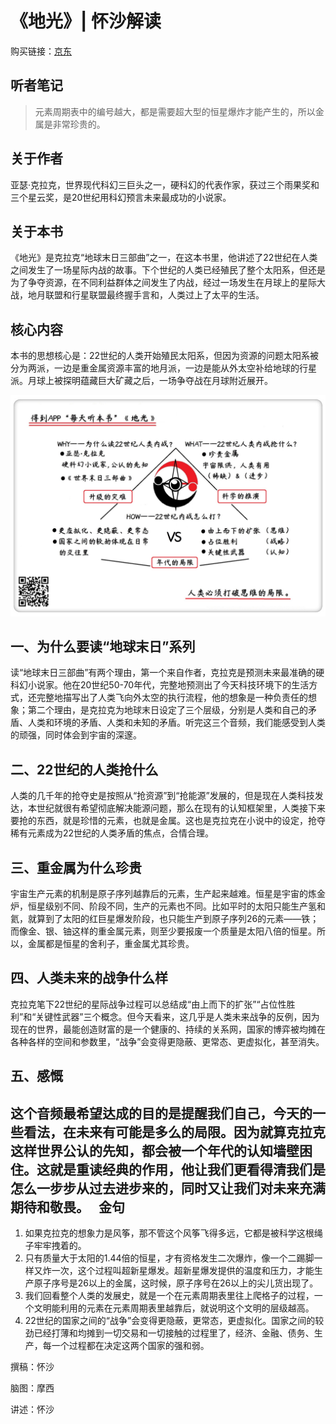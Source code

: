 《地光》| 怀沙解读
=============================

购买链接：[京东](https://e.jd.com/30227838.html)

听者笔记
-----------------------------

> 元素周期表中的编号越大，都是需要超大型的恒星爆炸才能产生的，所以金属是非常珍贵的。

关于作者
-----------------------------

亚瑟·克拉克，世界现代科幻三巨头之一，硬科幻的代表作家，获过三个雨果奖和三个星云奖，是20世纪用科幻预言未来最成功的小说家。    

关于本书
-----------------------------
《地光》是克拉克“地球末日三部曲”之一，在这本书里，他讲述了22世纪在人类之间发生了一场星际内战的故事。下个世纪的人类已经殖民了整个太阳系，但还是为了争夺资源，在不同利益群体之间发生了内战，经过一场发生在月球上的星际大战，地月联盟和行星联盟最终握手言和，人类过上了太平的生活。

核心内容
-----------------------------

本书的思想核心是：22世纪的人类开始殖民太阳系，但因为资源的问题太阳系被分为两派，一边是重金属资源丰富的地月派，一边是能从外太空补给地球的行星派。月球上被探明蕴藏巨大矿藏之后，一场争夺战在月球附近展开。     
 
![](earthlight/001.JPG)

一、为什么要读“地球末日”系列
-----------------------------

读“地球末日三部曲”有两个理由，第一个来自作者，克拉克是预测未来最准确的硬科幻小说家。他在20世纪50-70年代，完整地预测出了今天科技环境下的生活方式，还完整地描写出了人类飞向外太空的执行流程，他的想象是一种负责任的想象；第二个理由，是克拉克为地球末日设定了三个层级，分别是人类和自己的矛盾、人类和环境的矛盾、人类和未知的矛盾。听完这三个音频，我们能感受到人类的顽强，同时体会到宇宙的深邃。

二、22世纪的人类抢什么
-----------------------------

人类的几千年的抢夺史是按照从“抢资源”到“抢能源”发展的，但是现在人类科技发达，本世纪就很有希望彻底解决能源问题，那么在现有的认知框架里，人类接下来要抢的东西，就是珍惜的元素，也就是金属。这也是克拉克在小说中的设定，抢夺稀有元素成为22世纪的人类矛盾的焦点，合情合理。

三、重金属为什么珍贵
-----------------------------

宇宙生产元素的机制是原子序列越靠后的元素，生产起来越难。恒星是宇宙的炼金炉，恒星级别不同、阶段不同，生产的元素也不同。比如平时的太阳只能生产氢和氦，就算到了太阳的红巨星爆发阶段，也只能生产到原子序列26的元素——铁；而像金、银、铀这样的重金属元素，则至少要报废一个质量是太阳八倍的恒星。所以，金属都是恒星的舍利子，重金属尤其珍贵。

四、人类未来的战争什么样
-----------------------------

克拉克笔下22世纪的星际战争过程可以总结成“由上而下的扩张”“占位性胜利”和“关键性武器”三个概念。但今天看来，这几乎是人类未来战争的反例，因为现在的世界，最能创造财富的是一个健康的、持续的关系网，国家的博弈被均摊在各种各样的空间和参数里，“战争”会变得更隐蔽、更常态、更虚拟化，甚至消失。

五、感慨
-----------------------------

这个音频最希望达成的目的是提醒我们自己，今天的一些看法，在未来有可能是多么的局限。因为就算克拉克这样世界公认的先知，都会被一个年代的认知墙壁困住。这就是重读经典的作用，他让我们更看得清我们是怎么一步步从过去进步来的，同时又让我们对未来充满期待和敬畏。
 
金句
-----------------------------

1. 如果克拉克的想象力是风筝，那不管这个风筝飞得多远，它都是被科学这根绳子牢牢拽着的。
2. 只有质量大于太阳的1.44倍的恒星，才有资格发生二次爆炸，像一个二踢脚一样又炸一次，这个过程叫超新星爆发。超新星爆发提供的温度和压力，才能生产原子序号是26以上的金属，这时候，原子序号在26以上的尖儿货出现了。
3. 我们回看整个人类的发展史，就是一个在元素周期表里往上爬格子的过程，一个文明能利用的元素在元素周期表里越靠后，就说明这个文明的层级越高。
4. 22世纪的国家之间的“战争”会变得更隐蔽，更常态，更虚拟化。国家之间的较劲已经打薄和均摊到一切交易和一切接触的过程里了，经济、金融、债务、生产，每一个过程都在决定这两个国家的强和弱。

撰稿：怀沙

脑图：摩西

讲述：怀沙